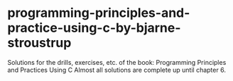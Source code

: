 # programming-principles-and-practice-using-c-by-bjarne-stroustrup
Solutions for the drills, exercises, etc. of the book: 
Programming Principles and Practices Using C
Almost all solutions are complete up until chapter 6.


